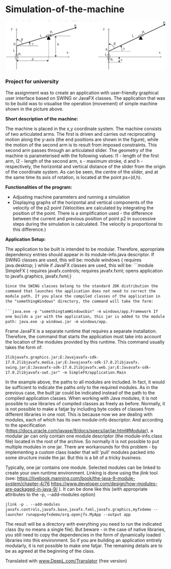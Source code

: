 # Simulation-of-the-machine

![](https://github.com/SzDudek/Simulation-of-the-machine/blob/61c9cb87cb865adc16c0830eae2afbf14be0f908/217991739-1b9436e4-0240-4119-87b3-694dc6f21685.png?raw=true) 

### Project for university
The assignment was to create an application with user-friendly graphical user interface based on SWING or JavaFX classes. The application that was to be build was to visualise the operation (movement) of simple machine shown in the picture above. </br>

**Short description of the machine:**</br>

The machine is placed in the x,y coordinate system. The machine consists of two articulated arms. The first is driven and carries out reciprocating motion along the y-axis (the end positions are shown in the figure), while the motion of the second arm is to result from imposed constraints. This second arm passes through an articulated slider. The geometry of the machine is parameterised with the following values: l1 - length of the first arm, l2 - length of the second arm, s - maximum stroke, d and h - respectively, the horizontal and vertical distance of the slider from the origin of the coordinate system. As can be seen, the centre of the slider, and at the same time its axis of rotation, is located at the point ps=(d,h).

**Functionalities of the program:**
- Adjusting machine parameters and running a simulation
- Displaying graphs of the horizontal and vertical components of the velocity of the p2 point (Velocities are calculated by integrating the position of the point. There is a simplification used - the difference between the current and previous position of point p2 in successive steps during the simulation is calculated. The velocity is proportional to this difference.)

**Application Setup:**

The application to be built is intended to be modular. Therefore, appropriate dependency entries should appear in its module-info.java descriptor. If SWING classes are used, this will be: module windows { requires java.desktop; } while if JavaFX classes are used, this will be: ```module SimpleFX { requires javafx.controls; requires javafx.fxml;
opens application to javafx.graphics, javafx.fxml;} 
```
Since the SWING classes belong to the standard JDK distribution the command that launches the application does not need to correct the module path. If you place the compiled classes of the application in the "somethingWindows" directory, the command will take the form:

```java.exe -p "somethingtamWindowsbin" -m windows/app.Framework If one builds a jar with the application, this jar is added to the module path: java.exe -p windows.jar -m windows/app.
```
Frame JavaFX is a separate runtime that requires a separate installation. Therefore, the command that starts the application must take into account the location of the modules provided by this runtime. This command usually takes the form of: 

```
2libjavafx.graphics.jar;E:Javajavafx-sdk-17.0.2libjavafx.media.jar;E:Javajavafx-sdk-17.0.2libjavafx. swing.jar;E:Javavafx-sdk-17.0.2libjavafx.web.jar;E:Javavafx-sdk-17.0.2libjavafx-swt.jar" -m SimpleFX/application.Main 
```

In the example above, the paths to all modules are included. In fact, it would be sufficient to indicate the paths only to the required modules. As in the previous case, the built jar could be indicated instead of the path to the compiled application classes. When working with Java modules, it is not possible to use libraries of compiled classes as freely as before. Normally, it is not possible to make a fatjar by including byte codes of classes from different libraries in one root. This is because now we are dealing with modules, each of which has its own module-info descriptor. And according to the specification (https://docs.oracle.com/javase/9/docs/specs/jar/jar.html#Modular), a modular jar can only contain one module descriptor (the module-info.class file) located in the root of the archive. So normally it is not possible to put multiple modules in one jar. There are workarounds for this problem - by implementing a custom class loader that will 'pull' modules packed into some structure inside the jar. But this is a bit of a tricky business.

Typically, one jar contains one module. Selected modules can be linked to create your own runtime environment. Linking is done using the jlink tool (see: https://livebook.manning.com/book/the-java-9-module-system/chapter-4/76 https://www.developer.com/design/how-modules-are-packaged-in-java-9/ ). It can be done like this (with appropriate attributes to the -p, --add-modules option)
```
jlink -p . --add-modules javafx.controls,javafx.base,javafx.fxml,javafx.graphics,myfxdemo --launcher runapp=myfxdemo/org.openjfx.MyApp --output app
```
The result will be a directory with everything you need to run the indicated class (by no means a single file). But beware - in the case of native libraries, you still need to copy the dependencies in the form of dynamically loaded libraries into this environment. So if you are building an application entirely modularly, it is not possible to make one fatjar. The remaining details are to be as agreed at the beginning of the class.

Translated with www.DeepL.com/Translator (free version)
